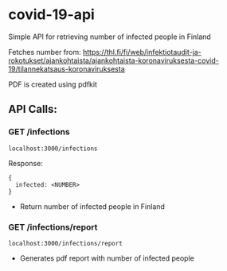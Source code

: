 # covid-19-api
Simple API for retrieving number of infected people in Finland

Fetches number from: https://thl.fi/fi/web/infektiotaudit-ja-rokotukset/ajankohtaista/ajankohtaista-koronaviruksesta-covid-19/tilannekatsaus-koronaviruksesta

PDF is created using pdfkit

## API Calls: 
### GET /infections
```
localhost:3000/infections
```
Response:
```
{
  infected: <NUMBER>
}
```
* Return number of infected people in Finland
### GET /infections/report
```
localhost:3000/infections/report
```
* Generates pdf report with number of infected people
